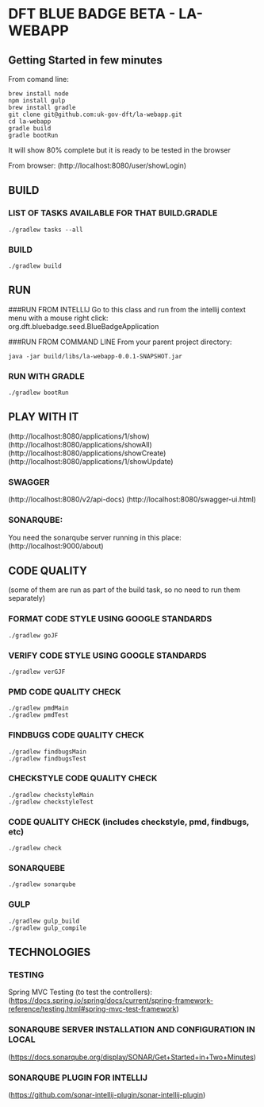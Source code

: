 # DFT BLUE BADGE BETA - LA-WEBAPP

## Getting Started in few minutes
From comand line:
```
brew install node
npm install gulp
brew install gradle
git clone git@github.com:uk-gov-dft/la-webapp.git
cd la-webapp
gradle build
gradle bootRun
```
It will show 80% complete but it is ready to be tested in the browser

From browser:
(http://localhost:8080/user/showLogin)

## BUILD

### LIST OF TASKS AVAILABLE FOR THAT BUILD.GRADLE
```
./gradlew tasks --all
```

### BUILD
```
./gradlew build
```

## RUN
###RUN FROM INTELLIJ
Go to this class and run from the intellij context menu with a mouse right click:
org.dft.bluebadge.seed.BlueBadgeApplication

###RUN FROM COMMAND LINE
From your parent project directory:
```
java -jar build/libs/la-webapp-0.0.1-SNAPSHOT.jar
```

### RUN WITH GRADLE
```
./gradlew bootRun
```

## PLAY WITH IT

(http://localhost:8080/applications/1/show)
(http://localhost:8080/applications/showAll)
(http://localhost:8080/applications/showCreate)
(http://localhost:8080/applications/1/showUpdate)

### SWAGGER
(http://localhost:8080/v2/api-docs)
(http://localhost:8080/swagger-ui.html)

### SONARQUBE:
You need the sonarqube server running in this place:
(http://localhost:9000/about)

## CODE QUALITY

(some of them are run as part of the build task, so no need to run them separately)

### FORMAT CODE STYLE USING GOOGLE STANDARDS
```
./gradlew goJF
```

### VERIFY CODE STYLE USING GOOGLE STANDARDS
```
./gradlew verGJF
```

### PMD CODE QUALITY CHECK
```
./gradlew pmdMain
./gradlew pmdTest
```

### FINDBUGS CODE QUALITY CHECK
```
./gradlew findbugsMain
./gradlew findbugsTest
```

### CHECKSTYLE CODE QUALITY CHECK
```
./gradlew checkstyleMain
./gradlew checkstyleTest
```

### CODE QUALITY CHECK (includes checkstyle, pmd, findbugs, etc)
```
./gradlew check
```

### SONARQUEBE
```
./gradlew sonarqube
```

### GULP
```
./gradlew gulp_build
./gradlew gulp_compile
```



## TECHNOLOGIES

### TESTING
Spring MVC Testing (to test the controllers):
(https://docs.spring.io/spring/docs/current/spring-framework-reference/testing.html#spring-mvc-test-framework)

### SONARQUBE SERVER INSTALLATION AND CONFIGURATION IN LOCAL
(https://docs.sonarqube.org/display/SONAR/Get+Started+in+Two+Minutes)

### SONARQUBE PLUGIN FOR INTELLIJ
(https://github.com/sonar-intellij-plugin/sonar-intellij-plugin)
